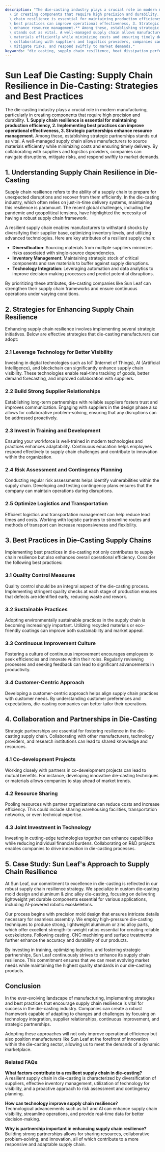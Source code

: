 ```yaml
---
description: "The die-casting industry plays a crucial role in modern manufacturing, particularly\
  \ in creating components that require high precision and durability. **1. Supply\
  \ chain resilience is essential for maintaining production efficiency, 2. Implementing\
  \ best practices can improve operational effectiveness, 3. Strategic partnerships\
  \ enhance resource management.** Among these, establishing strategic partnerships\
  \ stands out as vital. A well-managed supply chain allows manufacturers to source\
  \ materials efficiently while minimizing costs and ensuring timely delivery. By\
  \ collaborating with suppliers and logistics providers, companies can navigate disruptions,\
  \ mitigate risks, and respond swiftly to market demands."
keywords: "die casting, supply chain resilience, heat dissipation performance, heat sink"
---
```

# Sun Leaf Die Casting: Supply Chain Resilience in Die-Casting: Strategies and Best Practices

The die-casting industry plays a crucial role in modern manufacturing, particularly in creating components that require high precision and durability. **1. Supply chain resilience is essential for maintaining production efficiency, 2. Implementing best practices can improve operational effectiveness, 3. Strategic partnerships enhance resource management.** Among these, establishing strategic partnerships stands out as vital. A well-managed supply chain allows manufacturers to source materials efficiently while minimizing costs and ensuring timely delivery. By collaborating with suppliers and logistics providers, companies can navigate disruptions, mitigate risks, and respond swiftly to market demands.

## **1. Understanding Supply Chain Resilience in Die-Casting**

Supply chain resilience refers to the ability of a supply chain to prepare for unexpected disruptions and recover from them efficiently. In the die-casting industry, which often relies on just-in-time delivery systems, maintaining this resilience is paramount. The recent global challenges, including the pandemic and geopolitical tensions, have highlighted the necessity of having a robust supply chain framework.

A resilient supply chain enables manufacturers to withstand shocks by diversifying their supplier base, optimizing inventory levels, and utilizing advanced technologies. Here are key attributes of a resilient supply chain:

- **Diversification**: Sourcing materials from multiple suppliers minimizes risks associated with single-source dependencies.
- **Inventory Management**: Maintaining strategic stock of critical components and raw materials to buffer against supply disruptions.
- **Technology Integration**: Leveraging automation and data analytics to improve decision-making processes and predict potential disruptions.

By prioritizing these attributes, die-casting companies like Sun Leaf can strengthen their supply chain frameworks and ensure continuous operations under varying conditions.

## **2. Strategies for Enhancing Supply Chain Resilience**

Enhancing supply chain resilience involves implementing several strategic initiatives. Below are effective strategies that die-casting manufacturers can adopt:

### **2.1 Leverage Technology for Better Visibility**

Investing in digital technologies such as IoT (Internet of Things), AI (Artificial Intelligence), and blockchain can significantly enhance supply chain visibility. These technologies enable real-time tracking of goods, better demand forecasting, and improved collaboration with suppliers.

### **2.2 Build Strong Supplier Relationships**

Establishing long-term partnerships with reliable suppliers fosters trust and improves communication. Engaging with suppliers in the design phase also allows for collaborative problem-solving, ensuring that any disruptions can be addressed proactively.

### **2.3 Invest in Training and Development**

Ensuring your workforce is well-trained in modern technologies and practices enhances adaptability. Continuous education helps employees respond effectively to supply chain challenges and contribute to innovation within the organization.

### **2.4 Risk Assessment and Contingency Planning**

Conducting regular risk assessments helps identify vulnerabilities within the supply chain. Developing and testing contingency plans ensures that the company can maintain operations during disruptions.

### **2.5 Optimize Logistics and Transportation**

Efficient logistics and transportation management can help reduce lead times and costs. Working with logistic partners to streamline routes and methods of transport can increase responsiveness and flexibility.

## **3. Best Practices in Die-Casting Supply Chains**

Implementing best practices in die-casting not only contributes to supply chain resilience but also enhances overall operational efficiency. Consider the following best practices:

### **3.1 Quality Control Measures**

Quality control should be an integral aspect of the die-casting process. Implementing stringent quality checks at each stage of production ensures that defects are identified early, reducing waste and rework.

### **3.2 Sustainable Practices**

Adopting environmentally sustainable practices in the supply chain is becoming increasingly important. Utilizing recycled materials or eco-friendly coatings can improve both sustainability and market appeal.

### **3.3 Continuous Improvement Culture**

Fostering a culture of continuous improvement encourages employees to seek efficiencies and innovate within their roles. Regularly reviewing processes and seeking feedback can lead to significant advancements in productivity.

### **3.4 Customer-Centric Approach**

Developing a customer-centric approach helps align supply chain practices with customer needs. By understanding customer preferences and expectations, die-casting companies can better tailor their operations.

## **4. Collaboration and Partnerships in Die-Casting**

Strategic partnerships are essential for fostering resilience in the die-casting supply chain. Collaborating with other manufacturers, technology providers, and research institutions can lead to shared knowledge and resources.

### **4.1 Co-development Projects**

Working closely with partners in co-development projects can lead to mutual benefits. For instance, developing innovative die-casting techniques or materials allows companies to stay ahead of market trends.

### **4.2 Resource Sharing**

Pooling resources with partner organizations can reduce costs and increase efficiency. This could include sharing warehousing facilities, transportation networks, or even technical expertise.

### **4.3 Joint Investment in Technology**

Investing in cutting-edge technologies together can enhance capabilities while reducing individual financial burdens. Collaborating on R&D projects enables companies to drive innovation in die-casting processes.

## **5. Case Study: Sun Leaf's Approach to Supply Chain Resilience**

At Sun Leaf, our commitment to excellence in die-casting is reflected in our robust supply chain resilience strategy. We specialize in custom die-casting mold design and aluminum & zinc alloy die-casting, focusing on delivering lightweight yet durable components essential for various applications, including AI-powered robotic exoskeletons.

Our process begins with precision mold design that ensures intricate details necessary for seamless assembly. We employ high-pressure die-casting techniques to produce strong, lightweight aluminum or zinc alloy parts, which offer excellent strength-to-weight ratios essential for creating reliable exoskeletons. Following casting, CNC machining and surface treatments further enhance the accuracy and durability of our products.

By investing in training, optimizing logistics, and fostering strategic partnerships, Sun Leaf continuously strives to enhance its supply chain resilience. This commitment ensures that we can meet evolving market needs while maintaining the highest quality standards in our die-casting products.

## **Conclusion**

In the ever-evolving landscape of manufacturing, implementing strategies and best practices that encourage supply chain resilience is vital for success in the die-casting industry. Companies can create a robust framework capable of adapting to changes and challenges by focusing on technology integration, supplier relationships, continuous improvement, and strategic partnerships. 

Adopting these approaches will not only improve operational efficiency but also position manufacturers like Sun Leaf at the forefront of innovation within the die-casting sector, allowing us to meet the demands of a dynamic marketplace.

### Related FAQs

**What factors contribute to a resilient supply chain in die-casting?**  
A resilient supply chain in die-casting is characterized by diversification of suppliers, effective inventory management, utilization of technology for visibility, and a proactive approach to risk assessment and contingency planning.

**How can technology improve supply chain resilience?**  
Technological advancements such as IoT and AI can enhance supply chain visibility, streamline operations, and provide real-time data for better decision-making.

**Why is partnership important in enhancing supply chain resilience?**  
Building strong partnerships allows for sharing resources, collaborative problem-solving, and innovation, all of which contribute to a more responsive and adaptable supply chain.
